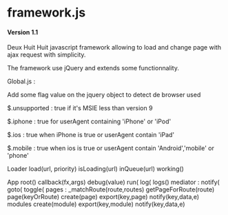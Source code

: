 # framework.js

#### Version 1.1

Deux Huit Huit javascript framework allowing to load and change page with ajax request with simplicity.

The framework use jQuery and extends some functionnality.

Global.js :

Add some flag value on the jquery object to detect de browser used

$.unsupported : true if it's MSIE less than version 9

$.iphone : true for userAgent containing 'iPhone' or 'iPod'

$.ios : true when iPhone is true or userAgent contain 'iPad'

$.mobile : true when ios is true or userAgent contain 'Android','mobile' or 'phone'


Loader
	load(url, priority) 
	isLoading(url) 
	inQueue(url) 
	working() 
	
App 
	root() 
	callback(fx,args) 
	debug(value) 
	run( 
	log( 
	logs() 
	mediator : 
		notify( 
		goto( 
		toggle( 
	pages : 
		_matchRoute(route,routes) 
		getPageForRoute(route) 
		page(keyOrRoute) 
		create(page) 
		export(key,page) 
		notify(key,data,e) 
	modules 
		create(module) 
		export(key,module) 
		notify(key,data,e) 
		
	
